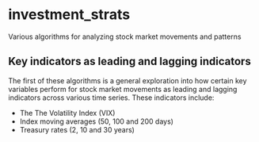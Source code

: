# investment_strats
Various algorithms for analyzing stock market movements and patterns

## Key indicators as leading and lagging indicators
The first of these algorithms is a general exploration into how certain key variables perform for stock market movements as leading and lagging indicators across various time series. These indicators include:
- The The Volatility Index (VIX)
- Index moving averages (50, 100 and 200 days)
- Treasury rates (2, 10 and 30 years)
